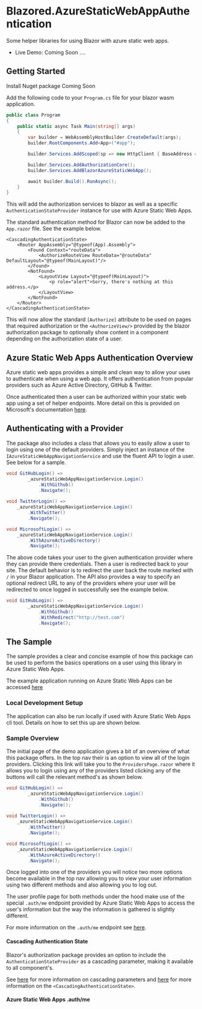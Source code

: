 # Blazored.AzureStaticWebAppAuthentication
Some helper libraries for using Blazor with azure static web apps.

* Live Demo: Coming Soon ....

## Getting Started

Install Nuget package Coming Soon

Add the following code to your `Program.cs` file for your blazor wasm application.

```csharp
public class Program
{
    public static async Task Main(string[] args)
    {
        var builder = WebAssemblyHostBuilder.CreateDefault(args);
        builder.RootComponents.Add<App>("#app");

        builder.Services.AddScoped(sp => new HttpClient { BaseAddress = new Uri(builder.HostEnvironment.BaseAddress) });

        builder.Services.AddAuthorizationCore();
        builder.Services.AddBlazorAzureStaticWebApp();

        await builder.Build().RunAsync();
    }
}
```

This will add the authorization services to blazor as well as a specific `AuthenticationStateProvider` instance for use with Azure Static Web Apps.

The standard authentication method for Blazor can now be added to the `App.razor` file. See the example below.

```razor
<CascadingAuthenticationState>
    <Router AppAssembly="@typeof(App).Assembly">
        <Found Context="routeData">
            <AuthorizeRouteView RouteData="@routeData" DefaultLayout="@typeof(MainLayout)"/>
        </Found>
        <NotFound>
            <LayoutView Layout="@typeof(MainLayout)">
                <p role="alert">Sorry, there's nothing at this address.</p>
            </LayoutView>
        </NotFound>
    </Router>
</CascadingAuthenticationState>
```

This will now allow the standard `[Authorize]` attribute to be used on pages that required authorization or the `<AuthorizeView/>` provided by the blazor authorization package to optionally show content in a component depending on the authorization state of a user.

## Azure Static Web Apps Authentication Overview

Azure static web apps provides a simple and clean way to allow your uses to authenticate when using a web app. It offers authentication from popular providers such as Azure Active Directory, GitHub & Twitter.

Once authenticated then a user can be authorized within your static web app using a set of helper endpoints. More detail on this is provided on Microsoft's documentation [here](https://docs.microsoft.com/en-us/azure/static-web-apps/authentication-authorization).

## Authenticating with a Provider

The package also includes a class that allows you to easily allow a user to login using one of the default providers. Simply inject an instance of the `IAzureStaticWebAppNavigationService` and use the fluent API to login a user. See below for a sample.

```csharp
void GitHubLogin() =>
        _azureStaticWebAppNavigationService.Login()
            .WithGithub()
            .Navigate();
    
void TwitterLogin() =>
    _azureStaticWebAppNavigationService.Login()
        .WithTwitter()
        .Navigate();

void MicrosoftLogin() =>
    _azureStaticWebAppNavigationService.Login()
        .WithAzureActiveDirectory()
        .Navigate();
```

The above code takes your user to the given authentication provider where they can provide there credentials. Then a user is redirected back to your site. The default behavior is to redirect the user back the route marked with `/` in your Blazor application. The API also provides a way to specify an optional redirect URL to any of the providers where your user will be redirected to once logged in successfully see the example below.

```csharp
void GitHubLogin() =>
        _azureStaticWebAppNavigationService.Login()
            .WithGithub()
            .WithRedirect("http://test.com")
            .Navigate();
```

## The Sample

The sample provides a clear and concise example of how this package can be used to perform the basics operations on a user using this library in Azure Static Web Apps.

<!-- TODO: Add Url once deployed.-->
The example application running on Azure Static Web Apps can be accessed [here]()

### Local Development Setup

The application can also be run locally if used with Azure Static Web Apps cli tool. Details on how to set this up are shown below.

### Sample Overview

The initial page of the demo application gives a bit of an overview of what this package offers. In the top nav their is an option to view all of the login providers. Clicking this link will take you to the `ProvidersPage.razor` where it allows you to login using any of the providers listed clicking any of the buttons will call the relevant method's as shown below.

```csharp
void GitHubLogin() =>
        _azureStaticWebAppNavigationService.Login()
            .WithGithub()
            .Navigate();
    
void TwitterLogin() =>
    _azureStaticWebAppNavigationService.Login()
        .WithTwitter()
        .Navigate();

void MicrosoftLogin() =>
    _azureStaticWebAppNavigationService.Login()
        .WithAzureActiveDirectory()
        .Navigate();
```

Once logged into one of the providers you will notice two more options become available in the top nav allowing you to view your user information using two different methods and also allowing you to log out.

The user profile page for both methods under the hood make use of the special `.auth/me` endpoint provided by Azure Static Web Apps to access the user's information but the way the information is gathered is slightly different.

For more information on the `.auth/me` endpoint see [here](https://docs.microsoft.com/en-us/azure/static-web-apps/user-information?tabs=javascript).

#### Cascading Authentication State
Blazor's authorization package provides an option to include the `AuthenticationStateProvider` as a cascading parameter, making it available to all component's.

See [here](https://docs.microsoft.com/en-us/aspnet/core/blazor/components/cascading-values-and-parameters?view=aspnetcore-5.0) for more information on cascading parameters and [here](https://docs.microsoft.com/en-us/aspnet/core/blazor/security/?view=aspnetcore-5.0#expose-the-authentication-state-as-a-cascading-parameter-1) for more information on the `<CascadingAuthenticationState>`.

#### Azure Static Web Apps .auth/me









